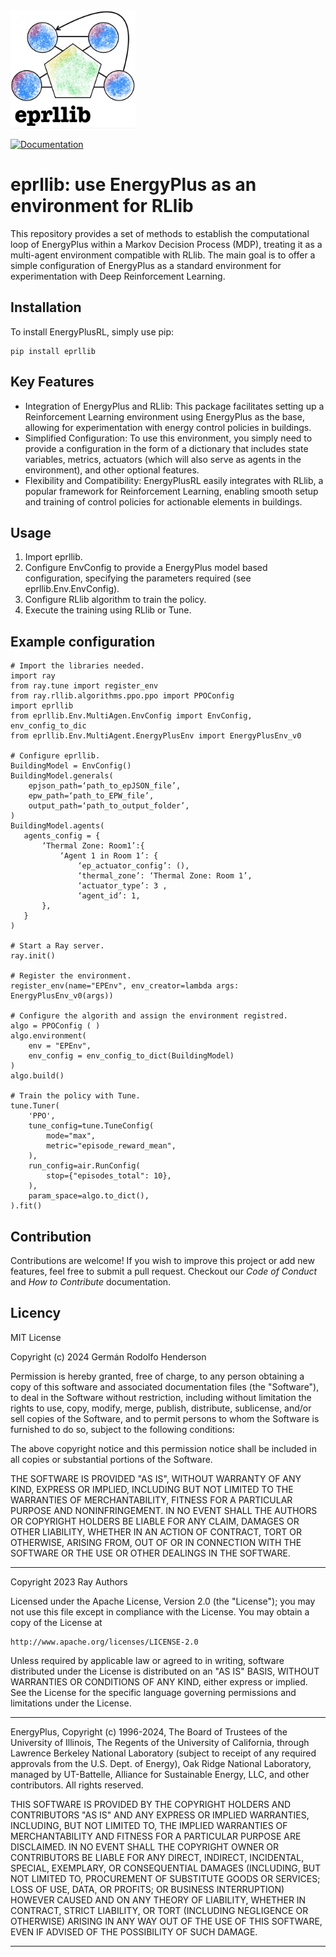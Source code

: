 <img src="docs/source/Images/eprllib_logo.png" alt="logo" width="200"/>

[![Documentation](https://img.shields.io/badge/Documentation-View%20Here-brightgreen)](https://hermmanhender.github.io/eprllib/)

# eprllib: use EnergyPlus as an environment for RLlib 

This repository provides a set of methods to establish the computational loop of EnergyPlus within a Markov Decision Process (MDP), treating it as a multi-agent environment compatible with RLlib. The main goal is to offer a simple configuration of EnergyPlus as a standard environment for experimentation with Deep Reinforcement Learning.

## Installation

To install EnergyPlusRL, simply use pip:

```
pip install eprllib
```

## Key Features

* Integration of EnergyPlus and RLlib: This package facilitates setting up a Reinforcement Learning environment using EnergyPlus as the base, allowing for experimentation with energy control policies in buildings.
* Simplified Configuration: To use this environment, you simply need to provide a configuration in the form of a dictionary that includes state variables, metrics, actuators (which will also serve as agents in the environment), and other optional features.
* Flexibility and Compatibility: EnergyPlusRL easily integrates with RLlib, a popular framework for Reinforcement Learning, enabling smooth setup and training of control policies for actionable elements in buildings.

## Usage

1. Import eprllib.
2. Configure EnvConfig to provide a EnergyPlus model based configuration, specifying the parameters required (see eprllib.Env.EnvConfig).
3. Configure RLlib algorithm to train the policy.
4. Execute the training using RLlib or Tune.

## Example configuration

```
# Import the libraries needed.
import ray
from ray.tune import register_env
from ray.rllib.algorithms.ppo.ppo import PPOConfig
import eprllib
from eprllib.Env.MultiAgen.EnvConfig import EnvConfig, env_config_to_dic
from eprllib.Env.MultiAgent.EnergyPlusEnv import EnergyPlusEnv_v0

# Configure eprllib.
BuildingModel = EnvConfig()
BuildingModel.generals(
    epjson_path=‘path_to_epJSON_file’,
    epw_path=‘path_to_EPW_file’,
    output_path=‘path_to_output_folder’,
)
BuildingModel.agents(
   agents_config = {
       ‘Thermal Zone: Room1’:{
           ‘Agent 1 in Room 1’: {
               ‘ep_actuator_config’: (),
               ‘thermal_zone’: ‘Thermal Zone: Room 1’,
               ‘actuator_type’: 3 ,
               ‘agent_id’: 1,
       },
   }
)

# Start a Ray server.
ray.init()

# Register the environment.
register_env(name="EPEnv", env_creator=lambda args: EnergyPlusEnv_v0(args))

# Configure the algorith and assign the environment registred.
algo = PPOConfig ( )
algo.environment(
    env = "EPEnv",
    env_config = env_config_to_dict(BuildingModel)
)
algo.build()

# Train the policy with Tune.
tune.Tuner(
    'PPO',
    tune_config=tune.TuneConfig(
        mode="max",
        metric="episode_reward_mean",
    ),
    run_config=air.RunConfig(
        stop={"episodes_total": 10},
    ),
    param_space=algo.to_dict(),
).fit()
```

## Contribution

Contributions are welcome! If you wish to improve this project or add new features, feel free to submit a pull request.
Checkout our *Code of Conduct* and *How to Contribute* documentation.

## Licency

MIT License

Copyright (c) 2024 Germán Rodolfo Henderson

Permission is hereby granted, free of charge, to any person obtaining a copy
of this software and associated documentation files (the "Software"), to deal
in the Software without restriction, including without limitation the rights
to use, copy, modify, merge, publish, distribute, sublicense, and/or sell
copies of the Software, and to permit persons to whom the Software is
furnished to do so, subject to the following conditions:

The above copyright notice and this permission notice shall be included in all
copies or substantial portions of the Software.

THE SOFTWARE IS PROVIDED "AS IS", WITHOUT WARRANTY OF ANY KIND, EXPRESS OR
IMPLIED, INCLUDING BUT NOT LIMITED TO THE WARRANTIES OF MERCHANTABILITY,
FITNESS FOR A PARTICULAR PURPOSE AND NONINFRINGEMENT. IN NO EVENT SHALL THE
AUTHORS OR COPYRIGHT HOLDERS BE LIABLE FOR ANY CLAIM, DAMAGES OR OTHER
LIABILITY, WHETHER IN AN ACTION OF CONTRACT, TORT OR OTHERWISE, ARISING FROM,
OUT OF OR IN CONNECTION WITH THE SOFTWARE OR THE USE OR OTHER DEALINGS IN THE
SOFTWARE.

-------------------------------------------------------------------------------------------------
Copyright 2023 Ray Authors

Licensed under the Apache License, Version 2.0 (the "License");
you may not use this file except in compliance with the License.
You may obtain a copy of the License at

    http://www.apache.org/licenses/LICENSE-2.0

Unless required by applicable law or agreed to in writing, software
distributed under the License is distributed on an "AS IS" BASIS,
WITHOUT WARRANTIES OR CONDITIONS OF ANY KIND, either express or implied.
See the License for the specific language governing permissions and
limitations under the License.

-------------------------------------------------------------------------------------------------
EnergyPlus, Copyright (c) 1996-2024, The Board of Trustees of the University of Illinois, The Regents of the University of California, through Lawrence Berkeley National Laboratory (subject to receipt of any required approvals from the U.S. Dept. of Energy), Oak Ridge National Laboratory, managed by UT-Battelle, Alliance for Sustainable Energy, LLC, and other contributors. All rights reserved.

THIS SOFTWARE IS PROVIDED BY THE COPYRIGHT HOLDERS AND CONTRIBUTORS "AS IS" AND ANY EXPRESS OR IMPLIED WARRANTIES, INCLUDING, BUT NOT LIMITED TO, THE IMPLIED WARRANTIES OF MERCHANTABILITY AND FITNESS FOR A PARTICULAR PURPOSE ARE DISCLAIMED. IN NO EVENT SHALL THE COPYRIGHT OWNER OR CONTRIBUTORS BE LIABLE FOR ANY DIRECT, INDIRECT, INCIDENTAL, SPECIAL, EXEMPLARY, OR CONSEQUENTIAL DAMAGES (INCLUDING, BUT NOT LIMITED TO, PROCUREMENT OF SUBSTITUTE GOODS OR SERVICES; LOSS OF USE, DATA, OR PROFITS; OR BUSINESS INTERRUPTION) HOWEVER CAUSED AND ON ANY THEORY OF LIABILITY, WHETHER IN CONTRACT, STRICT LIABILITY, OR TORT (INCLUDING NEGLIGENCE OR OTHERWISE) ARISING IN ANY WAY OUT OF THE USE OF THIS SOFTWARE, EVEN IF ADVISED OF THE POSSIBILITY OF SUCH DAMAGE.

-------------------------------------------------------------------------------------------------
